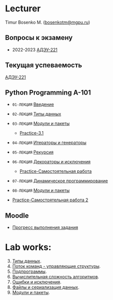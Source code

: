 
# Lecturer
Timur Bosenko M. (bosenkotm@mgpu.ru)

## Вопросы к экзамену

- 2022-2023 [АДЭУ-221](/examp/2022_2023/examp_a_101__2022_2023.pdf)

## Текущая успеваемость

 [АДЭУ-221](https://docs.google.com/spreadsheets/d/1ph4qJ20b0VEq_dNpZrtLn0OaAoh3fwMsQJ2IcG4opRw/edit?usp=sharing)

## Python Programming A-101

- `01-ЛЕКЦИЯ` [Введение](/lectures/1_lecture_intro.pdf)

- `02-ЛЕКЦИЯ` [Типы данных](/lectures/2_lecture_type_def.pdf)

- `03-ЛЕКЦИЯ` [Модули и пакеты](/lectures/3_lecture_moduls_packets.pdf)
    -  [Practice-3.1](https://colab.research.google.com/drive/1DrfaCMw-3QWTf6eCIjpdx9eU8PxPdhoJ?usp=sharing)

- `04-ЛЕКЦИЯ` [Итераторы и генераторы](/lectures/4_iterators_generators.pdf)

- `05-ЛЕКЦИЯ` [Рекурсия](/lectures/recursion.pdf)

- `06-ЛЕКЦИЯ` [Декораторы и исключения](/lectures/6_decorators.pdf)          
   -  [Practice-Самостоятельная работа](https://drive.google.com/file/d/1phOtgRmYbb-b8UmXnXxcQAj6YSZJjfMb/view?usp=sharing)

- `07-ЛЕКЦИЯ` [Динамическое программирование]()

- `08-ЛЕКЦИЯ` [Модули и пакеты]()
-  [Practice-Самостоятельная работа 2](lectures/pract_on_lect_8_vs_code_vs_python.pdf)

## Moodle
- [Прогресс выполнения задания](http://95.131.149.21/moodle/course/view.php?id=3)

# Lab works:

3. [Типы данных](). 
4. [Поток команд - управляющие структуры]().
5. [Подпрограммы]().
6. [Вычислительная сложность алгоритмов]().
7. [Ошибки и исключения]().
8. [Файлы и сериализация данных]().
9. [Модули и пакеты]().
